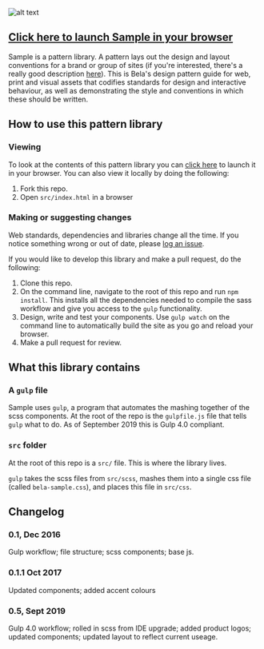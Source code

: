 ![alt text][logo]

[logo]: https://raw.githubusercontent.com/disastrid/bela_patternLibrary/master/logo.png "Sample: A Library for Bela"

## [Click here to launch Sample in your browser](https://belaplatform.github.io/bela_sample/)

Sample is a pattern library. A pattern lays out the design and layout conventions for a brand or group of sites (if you're interested, there's a really good description [here](https://boagworld.com/design/pattern-library/)). This is Bela's design pattern guide for web, print and visual assets that codifies standards for design and interactive behaviour, as well as demonstrating the style and conventions in which these should be written. 

## How to use this pattern library

### Viewing

To look at the contents of this pattern library you can [click here](https://belaplatform.github.io/bela_sample/) to launch it in your browser. You can also view it locally by doing the following:

1. Fork this repo.
2. Open `src/index.html` in a browser 

### Making or suggesting changes

Web standards, dependencies and libraries change all the time. If you notice something wrong or out of date, please [log an issue](https://github.com/BelaPlatform/bela_sample/issues).

If you would like to develop this library and make a pull request, do the following:

1. Clone this repo.
2. On the command line, navigate to the root of this repo and run `npm install`. This installs all the dependencies needed to compile the sass workflow and give you access to the `gulp` functionality. 
3. Design, write and test your components. Use `gulp watch` on the command line to automatically build the site as you go and reload your browser.
4. Make a pull request for review.

## What this library contains

### A `gulp` file

Sample uses `gulp`, a program that automates the mashing together of the scss components. At the root of the repo is the `gulpfile.js` file that tells `gulp` what to do. As of September 2019 this is Gulp 4.0 compliant.

### `src` folder

At the root of this repo is a `src/` file. This is where the library lives.

`gulp` takes the scss files from `src/scss`, mashes them into a single css file (called `bela-sample.css`), and places this file in `src/css`.

## Changelog

### 0.1, Dec 2016

Gulp workflow; file structure; scss components; base js.

### 0.1.1 Oct 2017

Updated components; added accent colours

### 0.5, Sept 2019

Gulp 4.0 workflow; rolled in scss from IDE upgrade; added product logos; updated components; updated layout to reflect current useage.